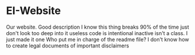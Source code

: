 # EI-Website
Our website. Good description I know
this thing breaks 90% of the time
just don't look too deep into it
useless code is intentional
inactive isn't a class. I just made it one
Who put me in charge of the readme file?
I don't know how to create legal documents of important disclaimers
